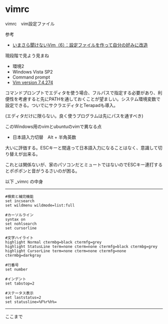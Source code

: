 vimrc
=====

vimrc　vim設定ファイル


参考
- [いまさら聞けないVim（6）：設定ファイルを作って自分の好みに改造](http://www.atmarkit.co.jp/ait/articles/1107/21/news115.html)


現段階で見よう見まね

- 環境2
- Windows Vista SP2
- Command prompt
- [Vim version 7.4.274](http://www.kaoriya.net/software/vim/)

コマンドプロンプトでエディタを使う場合、フルパスで指定する必要があり、利便性を考慮すると先にPATHを通しておくことが望ましい。システム環境変数で設定できる。ついでにサクラエディタとTerapadも導入。

(エディタだけに限らない。良く使うプログラムは先にパスを通すべき)

このWindows用のvimとubuntuのvimで異なる点
- 日本語入力切替　Alt + 半角英数

大いに評価する。ESCキーと間違って日本語入力になることはなく、意識して切り替えが出来る。

これとは関係ないが、家のパソコンだとミュートではないのでESCキー連打するとポポポンと音がうるさいのが困る。


以下 _vimrc  の中身
***
```
#検索と補完機能
set incsearch
set wildmenu wildmode=list:full

#カーソルライン
syntax on
set nohlsearch
set cursorline

#文字ハイライト
highlight Normal ctermbg=black ctermfg=grey
highlight StatusLine term=none cterm=none ctermfg=black ctermbg=grey
highlight CursorLine term=none cterm=none ctermfg=none ctermbg=darkgray

#行番号
set number

#インデント
set tabstop=2

#ステータス表示
set laststatus=2
set statusline=%F%r%h%=
```
***
ここまで
